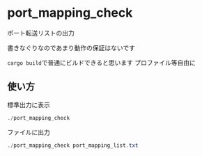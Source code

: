 # port_mapping_check
 ポート転送リストの出力

書きなぐりなのであまり動作の保証はないです

`cargo build`で普通にビルドできると思います プロファイル等自由に

## 使い方

標準出力に表示
```powershell
./port_mapping_check
```

ファイルに出力
```powershell
./port_mapping_check port_mapping_list.txt
```
